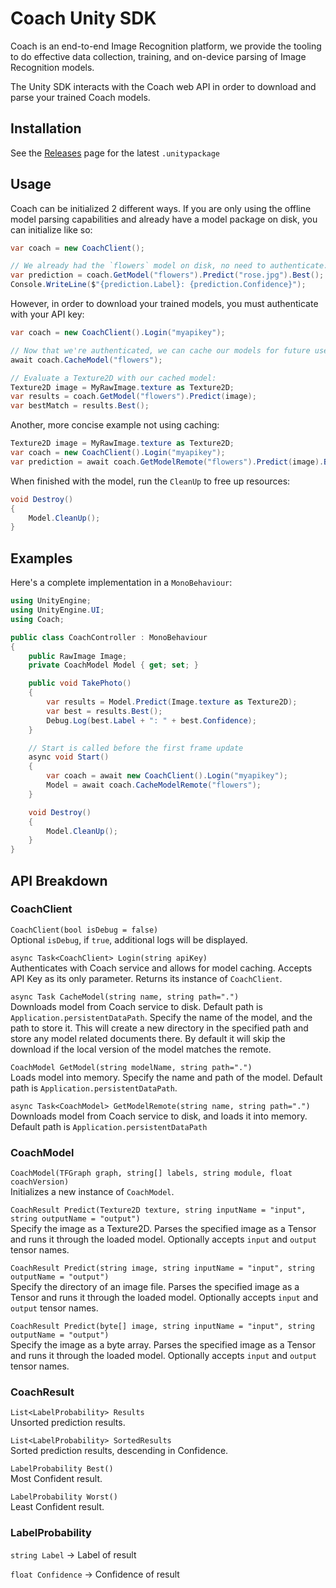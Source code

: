# Coach Unity SDK

Coach is an end-to-end Image Recognition platform, we provide the tooling to do effective data collection, training, and on-device parsing of Image Recognition models.

The Unity SDK interacts with the Coach web API in order to download and parse your trained Coach models.

## Installation

See the [Releases](https://github.com/lkuich/coach-unity/releases) page for the latest `.unitypackage`

## Usage

Coach can be initialized 2 different ways. If you are only using the offline model parsing capabilities and already have a model package on disk, you can initialize like so:

```csharp
var coach = new CoachClient();

// We already had the `flowers` model on disk, no need to authenticate:
var prediction = coach.GetModel("flowers").Predict("rose.jpg").Best();
Console.WriteLine($"{prediction.Label}: {prediction.Confidence}");
```

However, in order to download your trained models, you must authenticate with your API key:
```csharp
var coach = new CoachClient().Login("myapikey");

// Now that we're authenticated, we can cache our models for future use:
await coach.CacheModel("flowers");

// Evaluate a Texture2D with our cached model:
Texture2D image = MyRawImage.texture as Texture2D;
var results = coach.GetModel("flowers").Predict(image);
var bestMatch = results.Best();
```

Another, more concise example not using caching:
```csharp
Texture2D image = MyRawImage.texture as Texture2D;
var coach = new CoachClient().Login("myapikey");
var prediction = await coach.GetModelRemote("flowers").Predict(image).Best();
```

When finished with the model, run the `CleanUp` to free up resources:
```csharp
void Destroy()
{
    Model.CleanUp();
}
```

## Examples

Here's a complete implementation in a `MonoBehaviour`:

```csharp
using UnityEngine;
using UnityEngine.UI;
using Coach;

public class CoachController : MonoBehaviour
{
    public RawImage Image;
    private CoachModel Model { get; set; }

    public void TakePhoto()
    {
        var results = Model.Predict(Image.texture as Texture2D);
        var best = results.Best();
        Debug.Log(best.Label + ": " + best.Confidence);
    }

    // Start is called before the first frame update
    async void Start()
    {
        var coach = await new CoachClient().Login("myapikey");
        Model = await coach.CacheModelRemote("flowers");
    }

    void Destroy()
    {
        Model.CleanUp();
    }
}
```


## API Breakdown

### CoachClient
`CoachClient(bool isDebug = false)`  
Optional `isDebug`, if `true`, additional logs will be displayed.

`async Task<CoachClient> Login(string apiKey)`  
Authenticates with Coach service and allows for model caching. Accepts API Key as its only parameter. Returns its instance of `CoachClient`.

`async Task CacheModel(string name, string path=".")`  
Downloads model from Coach service to disk. Default path is `Application.persistentDataPath`. Specify the name of the model, and the path to store it. This will create a new directory in the specified path and store any model related documents there. By default it will skip the download if the local version of the model matches the remote.

`CoachModel GetModel(string modelName, string path=".")`  
Loads model into memory. Specify the name and path of the model. Default path is `Application.persistentDataPath`.

`async Task<CoachModel> GetModelRemote(string name, string path=".")`  
Downloads model from Coach service to disk, and loads it into memory. Default path is `Application.persistentDataPath`

### CoachModel
`CoachModel(TFGraph graph, string[] labels, string module, float coachVersion)`  
Initializes a new instance of `CoachModel`.

`CoachResult Predict(Texture2D texture, string inputName = "input", string outputName = "output")`  
Specify the image as a Texture2D. Parses the specified image as a Tensor and runs it through the loaded model. Optionally accepts `input` and `output` tensor names.

`CoachResult Predict(string image, string inputName = "input", string outputName = "output")`  
Specify the directory of an image file. Parses the specified image as a Tensor and runs it through the loaded model. Optionally accepts `input` and `output` tensor names.

`CoachResult Predict(byte[] image, string inputName = "input", string outputName = "output")`  
Specify the image as a byte array. Parses the specified image as a Tensor and runs it through the loaded model. Optionally accepts `input` and `output` tensor names.

### CoachResult
`List<LabelProbability> Results`  
Unsorted prediction results.

`List<LabelProbability> SortedResults`  
Sorted prediction results, descending in Confidence.

`LabelProbability Best()`  
Most Confident result.

`LabelProbability Worst()`  
Least Confident result.

### LabelProbability
`string Label` -> Label of result

`float Confidence` -> Confidence of result